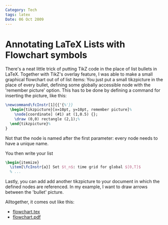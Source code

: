 ```yaml
---
Category: Tech
tags: latex
Date: 06 Oct 2009
---
```


# Annotating LaTeX Lists with Flowchart symbols

There's a neat little trick of putting TikZ code in the place of list bullets
in LaTeX. Together with TikZ's overlay feature, I was able to make a small
graphical flowchart out of of list items: You just put a small tikzpicture in
the place of every bullet, defining some globally accessible node with the
'remember picture' option. This has to be done by defining a command for
inserting the picture, like this:

```tex
\newcommand\fcInstr[1]{{'{%'}}
  \begin{tikzpicture}[x=10pt, y=10pt, remember picture]%
    \node[coordinate] (#1) at (1,0.5) {};
    \draw (0,0) rectangle (2,1);%
  \end{tikzpicture}%
}
```

Not that the node is named after the first parameter: every node needs to have
a unique name.

You then write your list

```tex
\begin{itemize}
  \item[\fcInstr{a}] Set $t_n$: time grid for global $[0,T]$
  % ...
```

Lastly, you can add add another tikzpicture to your document in which the
defined nodes are referenced. In my example, I want to draw arrows between the
'bullet' picture.

Alltogether, it comes out like this:
* [flowchart.tex](flowchart.tex)
* [flowchart.pdf](flowchart.pdf)
